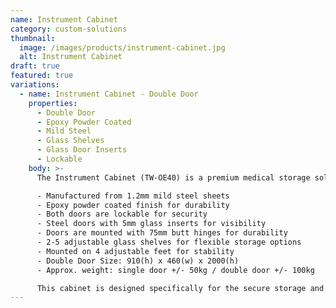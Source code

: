 ```yaml
---
name: Instrument Cabinet
category: custom-solutions
thumbnail: 
  image: /images/products/instrument-cabinet.jpg
  alt: Instrument Cabinet
draft: true
featured: true
variations:
  - name: Instrument Cabinet - Double Door
    properties:
      - Double Door
      - Epoxy Powder Coated
      - Mild Steel
      - Glass Shelves
      - Glass Door Inserts
      - Lockable
    body: >-
      The Instrument Cabinet (TW-OE40) is a premium medical storage solution featuring:

      - Manufactured from 1.2mm mild steel sheets
      - Epoxy powder coated finish for durability
      - Both doors are lockable for security
      - Steel doors with 5mm glass inserts for visibility
      - Doors are mounted with 75mm butt hinges for durability
      - 2-5 adjustable glass shelves for flexible storage options
      - Mounted on 4 adjustable feet for stability
      - Double Door Size: 910(h) x 460(w) x 2000(h)
      - Approx. weight: single door +/- 50kg / double door +/- 100kg

      This cabinet is designed specifically for the secure storage and display of medical instruments in clinical environments, with adjustable shelving to accommodate instruments of various sizes.
---
```

